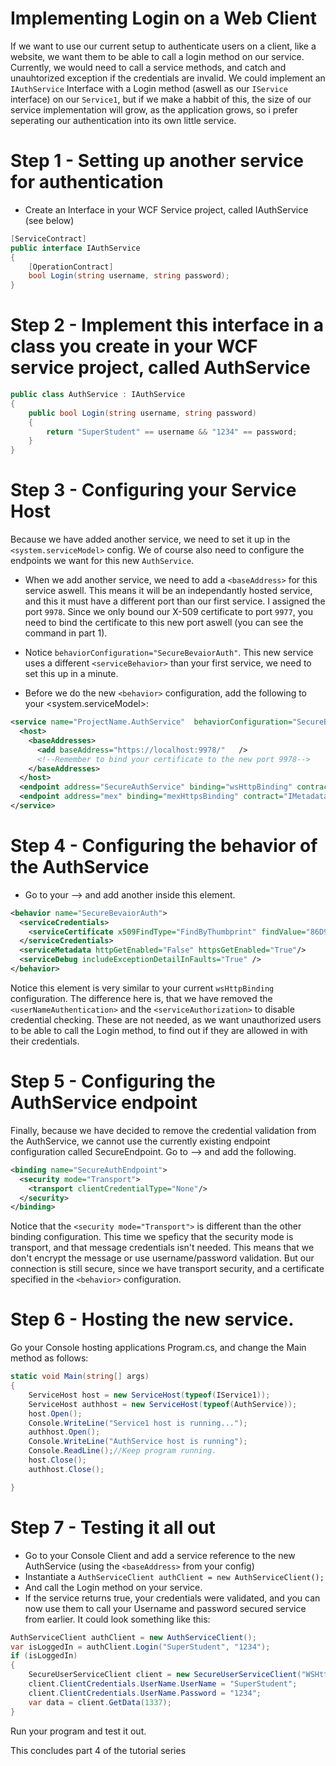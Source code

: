 # Implementing Login on a Web Client


If we want to use our current setup to authenticate users on a client, like a website, we want them to be able to call a login method on our service. Currently, we would need to call a service methods, and catch and unauhtorized exception if the credentials are invalid. We could implement an ```IAuthService``` Interface with a Login method (aswell as our ```IService``` interface) on our ```Service1```, but if we make a habbit of this, the size of our service implementation will grow, as the application grows, so i prefer seperating our authentication into its own little service.

# Step 1 - Setting up another service for authentication
  - Create an Interface in your WCF Service project, called IAuthService (see below)
```c#
[ServiceContract]
public interface IAuthService
{
    [OperationContract]
    bool Login(string username, string password);
}
```
# Step 2 - Implement this interface in a class you create in your WCF service project, called AuthService
```c#
public class AuthService : IAuthService
{
    public bool Login(string username, string password)
    {
        return "SuperStudent" == username && "1234" == password;
    }
}
```
# Step 3 - Configuring your Service Host 
Because we have added another service, we need to set it up in the ```<system.serviceModel>``` config. We of course also need to configure the endpoints we want for this new ```AuthService```.

  - When we add another service, we need to add a ```<baseAddress>``` for this service aswell. This means it will be an independantly hosted service, and this it must have a different port than our first service. I assigned the port ```9978```. Since we only bound our X-509 certificate to port ```9977```, you need to bind the certificate to this new port aswell (you can see the command in part 1).
  - Notice ```behaviorConfiguration="SecureBevaiorAuth"```. This new service uses a different ```<serviceBehavior>``` than your first service, we need to set this up in a minute.

  - Before we do the new ```<behavior>``` configuration, add the following to your <system.serviceModel>:
```xml
<service name="ProjectName.AuthService"  behaviorConfiguration="SecureBevaiorAuth">
  <host>
    <baseAddresses>
      <add baseAddress="https://localhost:9978/"   />
      <!--Remember to bind your certificate to the new port 9978-->
    </baseAddresses>
  </host>
  <endpoint address="SecureAuthService" binding="wsHttpBinding" contract="ProjectName.IAuthService" bindingConfiguration="SecureAuthEndpoint"/>
  <endpoint address="mex" binding="mexHttpsBinding" contract="IMetadataExchange"/>
</service>
```
# Step 4 - Configuring the behavior of the AuthService
- Go to your <behaviors> --> <serviceBehaviors> and add another <behavior> inside this element.
```xml
<behavior name="SecureBevaiorAuth">
  <serviceCredentials>
    <serviceCertificate x509FindType="FindByThumbprint" findValue="86D979B0F41A65D806638558B7C09EDADFD753D8" storeName="My" storeLocation="LocalMachine" />
  </serviceCredentials>
  <serviceMetadata httpGetEnabled="False" httpsGetEnabled="True"/>
  <serviceDebug includeExceptionDetailInFaults="True" />
</behavior>
```
Notice this element is very similar to your current ```wsHttpBinding``` configuration. The difference here is, that we have removed the ```<userNameAuthentication>``` and the ```<serviceAuthorization>``` to disable credential checking. These are not needed, as we want unauthorized users to be able to call the Login method, to find out if they are allowed in with their credentials.
  
 # Step 5 - Configuring the AuthService endpoint
 Finally, because we have decided to remove the credential validation from the AuthService, we cannot use the currently existing endpoint configuration called SecureEndpoint. Go to <bindings> --> <wsHttpBinding> and add the following.
```xml
<binding name="SecureAuthEndpoint">
  <security mode="Transport">
    <transport clientCredentialType="None"/>
  </security>
</binding>
```
Notice that the ```<security mode="Transport">``` is different than the other binding configuration. This time we speficy that the security mode is transport, and that message credentials isn't needed. This means that we don't encrypt the message or use username/password validation. But our connection is still secure, since we have transport security, and a certificate specified in the ```<behavior>``` configuration.
  
# Step 6 - Hosting the new service.
Go your Console hosting applications Program.cs, and change the Main method as follows:
```c#
static void Main(string[] args)
{
    ServiceHost host = new ServiceHost(typeof(IService1));
    ServiceHost authhost = new ServiceHost(typeof(AuthService));
    host.Open();
    Console.WriteLine("Service1 host is running...");
    authhost.Open();
    Console.WriteLine("AuthService host is running");
    Console.ReadLine();//Keep program running.
    host.Close();
    authhost.Close();

}
```
# Step 7 - Testing it all out
  - Go to your Console Client and add a service reference to the new AuthService (using the ```<baseAddress>``` from your config)
  - Instantiate a 
  ```AuthServiceClient authClient = new AuthServiceClient();```
  - And call the Login method on your service.
  - If the service returns true, your credentials were validated, and you can now use them to call your Username and password secured service from earlier. It could look something like this:
```c#
AuthServiceClient authClient = new AuthServiceClient();
var isLoggedIn = authClient.Login("SuperStudent", "1234");
if (isLoggedIn)
{
    SecureUserServiceClient client = new SecureUserServiceClient("WSHttpBinding_ISecureUserService");
    client.ClientCredentials.UserName.UserName = "SuperStudent";
    client.ClientCredentials.UserName.Password = "1234";
    var data = client.GetData(1337);
}
```
Run your program and test it out.

This concludes part 4 of the tutorial series
